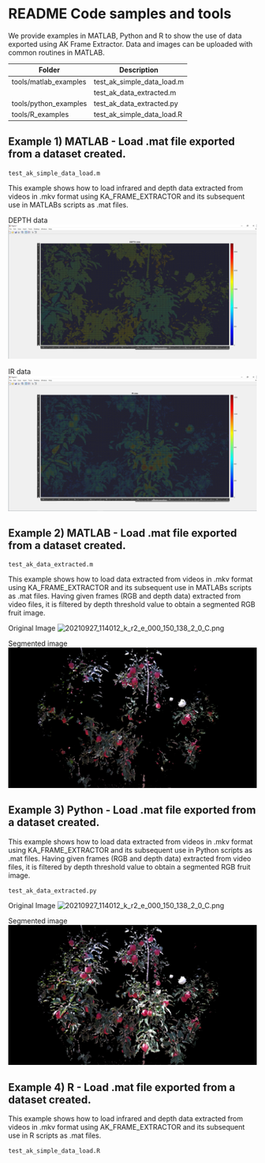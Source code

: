 # README Code samples and tools

We provide examples in MATLAB, Python and R to show the use of data exported using AK Frame Extractor. Data and images
can be uploaded with common routines in MATLAB.

| Folder                    | Description                                                                                                                                                                                                     |
|---------------------------|-----------------------------|
| tools/matlab_examples     |  test_ak_simple_data_load.m |
|                           |  test_ak_data_extracted.m   |
| tools/python_examples     |  test_ak_data_extracted.py  |
| tools/R_examples          | test_ak_simple_data_load.R  |

## Example 1) MATLAB - Load .mat file exported from a dataset created.

```
test_ak_simple_data_load.m
```

This example shows how to load infrared and depth data extracted from videos in .mkv format using KA_FRAME_EXTRACTOR and
its subsequent use in MATLABs scripts as .mat files.

DEPTH
data ![DEPTH_data_exported.png](https://github.com/GRAP-UdL-AT/ak_frame_extractor/blob/main/tools/img/DEPTH_data_exported.png?raw=true)

IR data ![IR_data_exported.png](https://github.com/GRAP-UdL-AT/ak_frame_extractor/blob/main/tools/img/IR_data_exported.png?raw=true)

## Example 2) MATLAB - Load .mat file exported from a dataset created.

```
test_ak_data_extracted.m
```

This example shows how to load data extracted from videos in .mkv format using KA_FRAME_EXTRACTOR and its subsequent use
in MATLABs scripts as .mat files. Having given frames (RGB and depth data) extracted from video files, it is filtered by
depth threshold value to obtain a segmented RGB fruit image.

Original
Image ![20210927_114012_k_r2_e_000_150_138_2_0_C.png](https://github.com/GRAP-UdL-AT/ak_frame_extractor/blob/main/tools/img/20210927_114012_k_r2_e_000_150_138_2_0_C.png?raw=true)

Segmented
image ![20210927_114012_k_r2_e_000_150_138_2_0_C.png_mask1.jpg](https://github.com/GRAP-UdL-AT/ak_frame_extractor/blob/main/tools/img/20210927_114012_k_r2_e_000_150_138_2_0_C.png_mask1.jpg?raw=true)

## Example 3) Python - Load .mat file exported from a dataset created.

This example shows how to load data extracted from videos in .mkv format using KA_FRAME_EXTRACTOR and its subsequent use
in Python scripts as .mat files. Having given frames (RGB and depth data) extracted from video files, it is filtered by
depth threshold value to obtain a segmented RGB fruit image.

```
test_ak_data_extracted.py
```

Original
Image ![20210927_114012_k_r2_e_000_150_138_2_0_C.png](https://github.com/GRAP-UdL-AT/ak_frame_extractor/blob/main/tools/img/20210927_114012_k_r2_e_000_150_138_2_0_C.png?raw=true)

Segmented
image ![20210927_114012_k_r2_e_000_150_138_2_0_C.png_mask1_p.jpg](https://github.com/GRAP-UdL-AT/ak_frame_extractor/blob/main/tools/img/20210927_114012_k_r2_e_000_150_138_2_0_C.png_mask1_p.jpg?raw=true)

## Example 4) R - Load .mat file exported from a dataset created.

This example shows how to load infrared and depth data extracted from videos in .mkv format using AK_FRAME_EXTRACTOR
and its subsequent use in R scripts as .mat files.

```
test_ak_simple_data_load.R
```